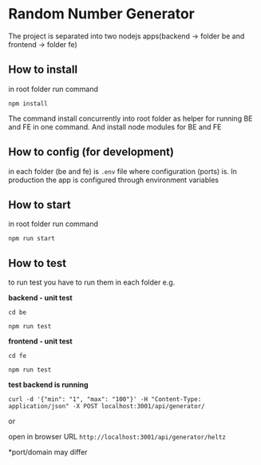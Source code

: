 Random Number Generator
====
The project is separated into two nodejs apps(backend -> folder be and frontend -> folder fe)

How to install
---
in root folder run command 

`npm install`

The command install concurrently into root folder as helper for running BE and FE in one command. And install node modules for BE and FE

How to config (for development)
---
in each folder (be and fe) is `.env` file where configuration (ports) is. In production the app is configured through environment variables

How to start
---
in root folder run command 

`npm run start`


How to test
--
to run test you have to run them in each folder e.g.

__backend - unit test__

`cd be`

`npm run test`

__frontend - unit test__

`cd fe `

`npm run test`

__test backend is running__

`curl -d '{"min": "1", "max": "100"}' -H "Content-Type: application/json" -X POST localhost:3001/api/generator/`

or

open in browser URL `http://localhost:3001/api/generator/heltz`


*port/domain may differ
